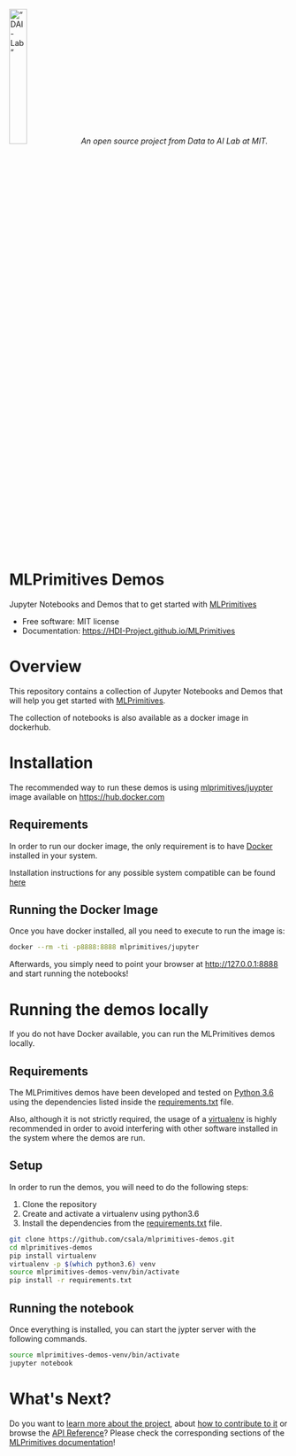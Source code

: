 <p align="left">
<img width=25% src="https://dai.lids.mit.edu/wp-content/uploads/2018/06/Logo_DAI_highres.png" alt=“DAI-Lab” />
<i>An open source project from Data to AI Lab at MIT.</i>
</p>


# MLPrimitives Demos

Jupyter Notebooks and Demos that to get started with [MLPrimitives](https://github.com/HDI-Project/MLPrimitives)

- Free software: MIT license
- Documentation: https://HDI-Project.github.io/MLPrimitives

# Overview

This repository contains a collection of Jupyter Notebooks and Demos that will help you
get started with [MLPrimitives](https://github.com/HDI-Project/MLPrimitives).

The collection of notebooks is also available as a docker image in dockerhub.

# Installation

The recommended way to run these demos is using [mlprimitives/juypter](https://cloud.docker.com/repository/docker/mlprimitives/jupyter)
image available on https://hub.docker.com

## Requirements

In order to run our docker image, the only requirement is to have [Docker](https://www.docker.com) installed
in your system.

Installation instructions for any possible system compatible can be found [here](https://docs.docker.com/install/)

## Running the Docker Image

Once you have docker installed, all you need to execute to run the image is:

```bash
docker --rm -ti -p8888:8888 mlprimitives/jupyter
```

Afterwards, you simply need to point your browser at http://127.0.0.1:8888 and start running the notebooks!


# Running the demos locally

If you do not have Docker available, you can run the MLPrimitives demos locally.

## Requirements

The MLPrimitives demos have been developed and tested on [Python 3.6](https://www.python.org/downloads/)
using the dependencies listed inside the [requirements.txt](requirements.txt) file.

Also, although it is not strictly required, the usage of a
[virtualenv](https://virtualenv.pypa.io/en/latest/) is highly recommended in order to avoid
interfering with other software installed in the system where the demos are run.

## Setup

In order to run the demos, you will need to do the following steps:

1. Clone the repository
2. Create and activate a virtualenv using python3.6
3. Install the dependencies from the [requirements.txt](requirements.txt) file.


```bash
git clone https://github.com/csala/mlprimitives-demos.git
cd mlprimitives-demos
pip install virtualenv
virtualenv -p $(which python3.6) venv
source mlprimitives-demos-venv/bin/activate
pip install -r requirements.txt
```

## Running the notebook

Once everything is installed, you can start the jypter server with the following commands.

```bash
source mlprimitives-demos-venv/bin/activate
jupyter notebook
```


# What's Next?

Do you want to [learn more about the project](https://hdi-project.github.io/MLPrimitives/getting_started/concepts.html),
about [how to contribute to it](https://hdi-project.github.io/MLPrimitives/community/contributing.html)
or browse the [API Reference](https://hdi-project.github.io/MLPrimitives/api/mlprimitives.html)?
Please check the corresponding sections of the [MLPrimitives documentation](https://hdi-project.github.io/MLPrimitives/)!
